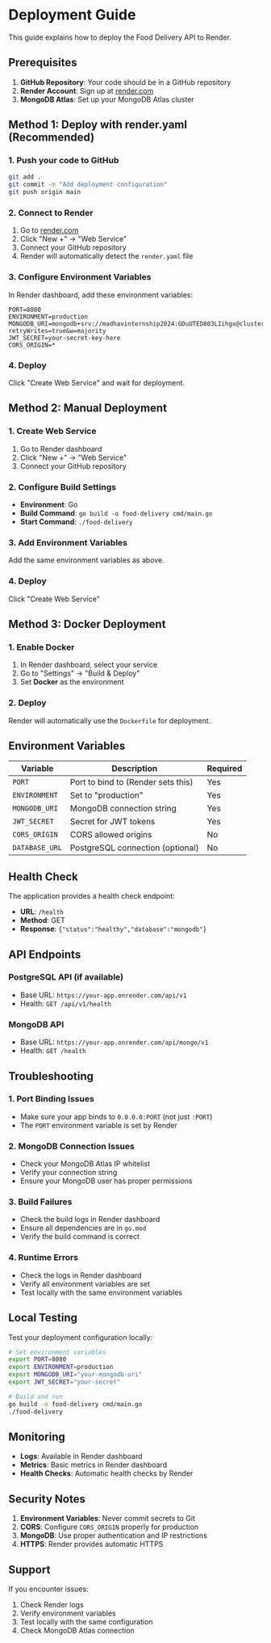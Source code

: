 # Deployment Guide

This guide explains how to deploy the Food Delivery API to Render.

## Prerequisites

1. **GitHub Repository**: Your code should be in a GitHub repository
2. **Render Account**: Sign up at [render.com](https://render.com)
3. **MongoDB Atlas**: Set up your MongoDB Atlas cluster

## Method 1: Deploy with render.yaml (Recommended)

### 1. Push your code to GitHub
```bash
git add .
git commit -m "Add deployment configuration"
git push origin main
```

### 2. Connect to Render
1. Go to [render.com](https://render.com)
2. Click "New +" → "Web Service"
3. Connect your GitHub repository
4. Render will automatically detect the `render.yaml` file

### 3. Configure Environment Variables
In Render dashboard, add these environment variables:

```
PORT=8080
ENVIRONMENT=production
MONGODB_URI=mongodb+srv://madhavinternship2024:GDuUTED803LIihgx@cluster0.zpn8u9a.mongodb.net/food?retryWrites=true&w=majority
JWT_SECRET=your-secret-key-here
CORS_ORIGIN=*
```

### 4. Deploy
Click "Create Web Service" and wait for deployment.

## Method 2: Manual Deployment

### 1. Create Web Service
1. Go to Render dashboard
2. Click "New +" → "Web Service"
3. Connect your GitHub repository

### 2. Configure Build Settings
- **Environment**: Go
- **Build Command**: `go build -o food-delivery cmd/main.go`
- **Start Command**: `./food-delivery`

### 3. Add Environment Variables
Add the same environment variables as above.

### 4. Deploy
Click "Create Web Service"

## Method 3: Docker Deployment

### 1. Enable Docker
1. In Render dashboard, select your service
2. Go to "Settings" → "Build & Deploy"
3. Set **Docker** as the environment

### 2. Deploy
Render will automatically use the `Dockerfile` for deployment.

## Environment Variables

| Variable | Description | Required |
|----------|-------------|----------|
| `PORT` | Port to bind to (Render sets this) | Yes |
| `ENVIRONMENT` | Set to "production" | Yes |
| `MONGODB_URI` | MongoDB connection string | Yes |
| `JWT_SECRET` | Secret for JWT tokens | Yes |
| `CORS_ORIGIN` | CORS allowed origins | No |
| `DATABASE_URL` | PostgreSQL connection (optional) | No |

## Health Check

The application provides a health check endpoint:
- **URL**: `/health`
- **Method**: GET
- **Response**: `{"status":"healthy","database":"mongodb"}`

## API Endpoints

### PostgreSQL API (if available)
- Base URL: `https://your-app.onrender.com/api/v1`
- Health: `GET /api/v1/health`

### MongoDB API
- Base URL: `https://your-app.onrender.com/api/mongo/v1`
- Health: `GET /health`

## Troubleshooting

### 1. Port Binding Issues
- Make sure your app binds to `0.0.0.0:PORT` (not just `:PORT`)
- The `PORT` environment variable is set by Render

### 2. MongoDB Connection Issues
- Check your MongoDB Atlas IP whitelist
- Verify your connection string
- Ensure your MongoDB user has proper permissions

### 3. Build Failures
- Check the build logs in Render dashboard
- Ensure all dependencies are in `go.mod`
- Verify the build command is correct

### 4. Runtime Errors
- Check the logs in Render dashboard
- Verify all environment variables are set
- Test locally with the same environment variables

## Local Testing

Test your deployment configuration locally:

```bash
# Set environment variables
export PORT=8080
export ENVIRONMENT=production
export MONGODB_URI="your-mongodb-uri"
export JWT_SECRET="your-secret"

# Build and run
go build -o food-delivery cmd/main.go
./food-delivery
```

## Monitoring

- **Logs**: Available in Render dashboard
- **Metrics**: Basic metrics in Render dashboard
- **Health Checks**: Automatic health checks by Render

## Security Notes

1. **Environment Variables**: Never commit secrets to Git
2. **CORS**: Configure `CORS_ORIGIN` properly for production
3. **MongoDB**: Use proper authentication and IP restrictions
4. **HTTPS**: Render provides automatic HTTPS

## Support

If you encounter issues:
1. Check Render logs
2. Verify environment variables
3. Test locally with the same configuration
4. Check MongoDB Atlas connection 